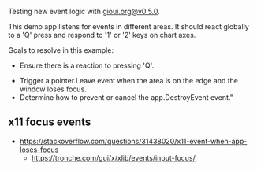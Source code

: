 Testing new event logic with gioui.org@v0.5.0.

This demo app listens for events in different areas. 
It should react globally to a 'Q' press and respond to '1' or '2' keys on chart axes. 

Goals to resolve in this example:

+ Ensure there is a reaction to pressing 'Q'.
- Trigger a pointer.Leave event when the area is on the edge and the window loses focus.
- Determine how to prevent or cancel the app.DestroyEvent event."


## x11 focus events

- https://stackoverflow.com/questions/31438020/x11-event-when-app-loses-focus
    - https://tronche.com/gui/x/xlib/events/input-focus/

